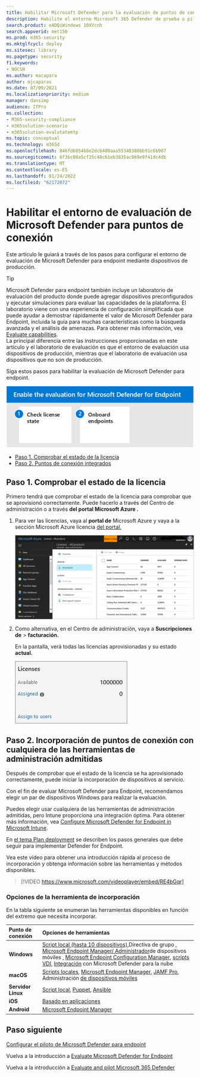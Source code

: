 ```yaml
---
title: Habilitar Microsoft Defender para la evaluación de puntos de conexión
description: Habilite el entorno Microsoft 365 Defender de prueba o piloto, incluida la comprobación del estado de la licencia y los puntos de conexión de incorporación
search.product: eADQiWindows 10XVcnh
search.appverid: met150
ms.prod: m365-security
ms.mktglfcycl: deploy
ms.sitesec: library
ms.pagetype: security
f1.keywords:
- NOCSH
ms.author: macapara
author: mjcaparas
ms.date: 07/09/2021
ms.localizationpriority: medium
manager: dansimp
audience: ITPro
ms.collection:
- M365-security-compliance
- m365solution-scenario
- m365solution-evalutatemtp
ms.topic: conceptual
ms.technology: m365d
ms.openlocfilehash: 846fd6854b8e2dcb408aaa55348380bb91c6b907
ms.sourcegitcommit: 6f3bc00a5cf25c48c61eb3835ac069e9f41dc4db
ms.translationtype: MT
ms.contentlocale: es-ES
ms.lasthandoff: 01/24/2022
ms.locfileid: "62172072"
---
```

# <a name="enable-microsoft-defender-for-endpoint-evaluation-environment"></a>Habilitar el entorno de evaluación de Microsoft Defender para puntos de conexión


Este artículo le guiará a través de los pasos para configurar el entorno de evaluación de Microsoft Defender para endpoint mediante dispositivos de producción. 


> [!TIP]
> Microsoft Defender para endpoint también incluye un laboratorio de evaluación del producto donde puede agregar dispositivos preconfigurados y ejecutar simulaciones para evaluar las capacidades de la plataforma. El laboratorio viene con una experiencia de configuración simplificada que puede ayudar a demostrar rápidamente el valor de Microsoft Defender para Endpoint, incluida la guía para muchas características como la búsqueda avanzada y el análisis de amenazas. Para obtener más información, vea [Evaluate capabilities](../defender-endpoint/evaluation-lab.md). <br> La principal diferencia entre las instrucciones proporcionadas en este artículo y el laboratorio de evaluación es que el entorno de evaluación usa dispositivos de producción, mientras que el laboratorio de evaluación usa dispositivos que no son de producción. 

Siga estos pasos para habilitar la evaluación de Microsoft Defender para endpoint.

![Pasos para habilitar Microsoft Defender para endpoint en el entorno de evaluación de Microsoft Defender.](../../media/defender/m365-defender-endpoint-eval-enable-steps.png)

- [Paso 1. Comprobar el estado de la licencia](#step-1-check-license-state)
- [Paso 2. Puntos de conexión integrados](#step-2-onboard-endpoints-using-any-of-the-supported-management-tools)


## <a name="step-1-check-license-state"></a>Paso 1. Comprobar el estado de la licencia

Primero tendrá que comprobar el estado de la licencia para comprobar que se aprovisionó correctamente. Puede hacerlo a través del Centro de administración o a través **del portal Microsoft Azure .**


1. Para ver las licencias, vaya al **portal de** Microsoft Azure y vaya a la sección Microsoft Azure licencia [del portal.](https://portal.azure.com/#blade/Microsoft_AAD_IAM/LicensesMenuBlade/Products)

   ![Imagen de la página Licencias de Azure.](../../media/defender/atp-licensing-azure-portal.png)

1. Como alternativa, en el Centro de administración, vaya a **Suscripciones de**  >  **facturación.**

    En la pantalla, verá todas las licencias aprovisionadas y su estado **actual.**

    ![Imagen de las licencias de facturación.](../../media/defender/atp-billing-subscriptions.png)

## <a name="step-2-onboard-endpoints-using-any-of-the-supported-management-tools"></a>Paso 2. Incorporación de puntos de conexión con cualquiera de las herramientas de administración admitidas

Después de comprobar que el estado de la licencia se ha aprovisionado correctamente, puede iniciar la incorporación de dispositivos al servicio. 

Con el fin de evaluar Microsoft Defender para Endpoint, recomendamos elegir un par de dispositivos Windows para realizar la evaluación.

Puedes elegir usar cualquiera de las herramientas de administración admitidas, pero Intune proporciona una integración óptima. Para obtener más información, vea [Configure Microsoft Defender for Endpoint in Microsoft Intune](/mem/intune/protect/advanced-threat-protection-configure#enable-microsoft-defender-for-endpoint-in-intune).

En [el tema Plan deployment](../defender-endpoint/deployment-strategy.md) se describen los pasos generales que debe seguir para implementar Defender for Endpoint.  

Vea este vídeo para obtener una introducción rápida al proceso de incorporación y obtenga información sobre las herramientas y métodos disponibles.

> [!VIDEO https://www.microsoft.com/videoplayer/embed/RE4bGqr]

### <a name="onboarding-tool-options"></a>Opciones de la herramienta de incorporación

En la tabla siguiente se enumeran las herramientas disponibles en función del extremo que necesita incorporar.

Punto de conexión | Opciones de herramientas
:---|:---
**Windows** | [Script local (hasta 10 dispositivos),](../defender-endpoint/configure-endpoints-script.md)Directiva de grupo [,](../defender-endpoint/configure-endpoints-gp.md) [Microsoft Endpoint Manager/ Administrador](../defender-endpoint/configure-endpoints-mdm.md)de dispositivos móviles , [Microsoft Endpoint Configuration Manager](../defender-endpoint/configure-endpoints-sccm.md), [scripts VDI](../defender-endpoint/configure-endpoints-vdi.md), [Integración](../defender-endpoint/configure-server-endpoints.md#integration-with-azure-defender) con Microsoft Defender para la nube
**macOS** | [Scripts locales](../defender-endpoint/mac-install-manually.md), [Microsoft Endpoint Manager](../defender-endpoint/mac-install-with-intune.md), [JAMF Pro](../defender-endpoint/mac-install-with-jamf.md), Administración [de dispositivos móviles](../defender-endpoint/mac-install-with-other-mdm.md)
**Servidor Linux** | [Script local](../defender-endpoint/linux-install-manually.md),  [Puppet](../defender-endpoint/linux-install-with-puppet.md),  [Ansible](../defender-endpoint/linux-install-with-ansible.md)
**iOS** | [Basado en aplicaciones](../defender-endpoint/ios-install.md)
**Android** | [Microsoft Endpoint Manager](../defender-endpoint/android-intune.md)



## <a name="next-step"></a>Paso siguiente
[Configurar el piloto de Microsoft Defender para endpoint](eval-defender-endpoint-pilot.md)
 
Vuelva a la introducción a [Evaluate Microsoft Defender for Endpoint](eval-defender-endpoint-overview.md)

Vuelva a la introducción a [Evaluate and pilot Microsoft 365 Defender](eval-overview.md)
